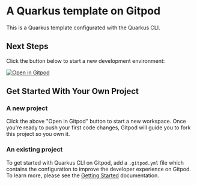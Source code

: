 # A Quarkus template on Gitpod

This is a Quarkus template configurated with the Quarkus CLI.

## Next Steps

Click the button below to start a new development environment:

[![Open in Gitpod](https://gitpod.io/button/open-in-gitpod.svg)](https://gitpod.io/#https://github.com/Gitpod-Samples/template-quarkus/-/tree/main/)

## Get Started With Your Own Project

### A new project

Click the above "Open in Gitpod" button to start a new workspace. Once you're ready to push your first code changes, Gitpod will guide you to fork this project so you own it.

### An existing project

To get started with Quarkus CLI on Gitpod, add a `.gitpod.yml` file which contains the configuration to improve the developer experience on Gitpod. To learn more, please see the [Getting Started](https://www.gitpod.io/docs/introduction/getting-started) documentation.